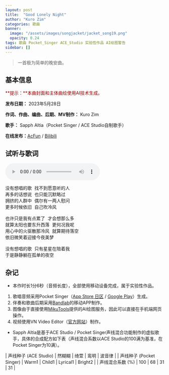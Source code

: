 ```yaml
---
layout: post
title:  "Good Lonely Night"
author: "Kuro Zim"
categories: 歌曲
banner: 
  image: "/assets/images/songjacket/jacket_song19.png"
  opacity: 0.24
tags: 歌曲 Pocket_Singer ACE_Studio 实验性作品 AI绘图警告
sidebar: []
---
```


>  一首极为简单的晚安曲。

## 基本信息

<font color="#8b0000">**提示：**本曲封面和主体曲绘使用AI技术生成。</font>

**发布日期：** 2023年5月28日

**作词、作曲、编曲、后期、MV制作：** Kuro Zim

**歌手：** Sapph Altia（Pocket Singer / ACE Studio自制歌手）

**在线发布：**[AcFun](https://www.acfun.cn/v/ac41459516) / [Bilibili](https://www.bilibili.com/video/BV1hd4y1f72M/)

## 试听与歌词

<audio controls><source src="/assets/audio/song19.mp3" type="audio/mp3"></audio>

<pre>
没有想唱的歌 找不到愿意听的人
再多的话想说 也只能沉默略过
拥挤的人群中 偶尔有一两人慰问
更多时候依旧 自己吹冷风

也许只是我有点累了 才会想那么多
就算太阳也要东升西落 更何况我呢
用心中的火驱散那冷风 就算期待落空
依旧微笑着迎接今夜美梦

没有想唱的歌 只有星星在陪着我
于是静静躺在孤单的夜空
</pre>

## 杂记

* 本作时长1分6秒（音频长度），全部使用移动设备完成，属于实验性作品。
1. 歌唱音频采用Pocket Singer（[App Store 日区](https://apps.apple.com/jp/app/pocket-singer-%E3%83%9E%E3%82%A4%E3%82%AA%E3%83%AA%E3%82%AD%E3%83%A3%E3%83%A9-%E6%AD%8C%E3%81%88%E3%81%BE%E3%81%99/id1665512424) / [Google Play](https://play.google.com/store/apps/details?id=com.accidental.ocsinger&pli=1)）生成。
2. 伴奏和歌曲后期采用[Bandlab](https://www.bandlab.com/)的移动APP制作。
3. 图像由于直接使用[MikuTools](https://tools.miku.ac/)提供的AI绘图服务，因此可以直接在手机端网页操作。
4. 视频使用VN Video Editor（[官方网站](https://www.vlognow.me/)）制作。
* Sapph Altia是基于ACE Studio / Pocket Singer声线混合功能制作的虚拟歌手，具体的合成配方如下表（声线混合系数以ACE Studio的100满为基准，在Pocket Singer为10满）。

| 声线种子 (ACE Studio) | 然糊糊 | 绮萱 | 鸾明 | 波音律 |
| 声线种子 (Pocket Singer) | Warm1 | Child1 | Lyrical1 | Bright2 |
| 声线混合系数 (%) | 100 | 68 | 31 | 31 |
